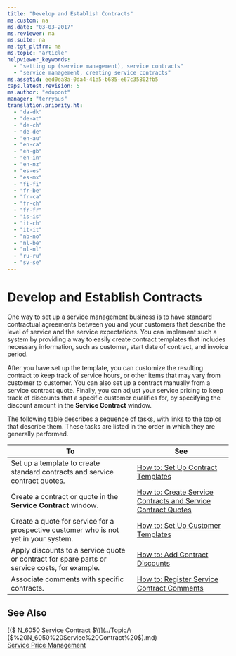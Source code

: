 ```yaml
---
title: "Develop and Establish Contracts"
ms.custom: na
ms.date: "03-03-2017"
ms.reviewer: na
ms.suite: na
ms.tgt_pltfrm: na
ms.topic: "article"
helpviewer_keywords: 
  - "setting up (service management), service contracts"
  - "service management, creating service contracts"
ms.assetid: eed0ea8a-0da4-41a5-b685-e67c35802fb5
caps.latest.revision: 5
ms.author: "edupont"
manager: "terryaus"
translation.priority.ht: 
  - "da-dk"
  - "de-at"
  - "de-ch"
  - "de-de"
  - "en-au"
  - "en-ca"
  - "en-gb"
  - "en-in"
  - "en-nz"
  - "es-es"
  - "es-mx"
  - "fi-fi"
  - "fr-be"
  - "fr-ca"
  - "fr-ch"
  - "fr-fr"
  - "is-is"
  - "it-ch"
  - "it-it"
  - "nb-no"
  - "nl-be"
  - "nl-nl"
  - "ru-ru"
  - "sv-se"
---
```

# Develop and Establish Contracts
One way to set up a service management business is to have standard contractual agreements between you and your customers that describe the level of service and the service expectations. You can implement such a system by providing a way to easily create contract templates that includes necessary information, such as customer, start date of contract, and invoice period.  
  
 After you have set up the template, you can customize the resulting contract to keep track of service hours, or other items that may vary from customer to customer. You can also set up a contract manually from a service contract quote. Finally, you can adjust your service pricing to keep track of discounts that a specific customer qualifies for, by specifying the discount amount in the **Service Contract** window.  
  
 The following table describes a sequence of tasks, with links to the topics that describe them. These tasks are listed in the order in which they are generally performed.  
  
|**To**|**See**|  
|------------|-------------|  
|Set up a template to create standard contracts and service contract quotes.|[How to: Set Up Contract Templates](../Service/how-to-set-up-contract-templates.md)|  
|Create a contract or quote in the **Service Contract** window.|[How to: Create Service Contracts and Service Contract Quotes](../Service/how-to-create-service-contracts-and-service-contract-quotes.md)|  
|Create a quote for service for a prospective customer who is not yet in your system.|[How to: Set Up Customer Templates](../Service/how-to-set-up-customer-templates.md)|  
|Apply discounts to a service quote or contract for spare parts or service costs, for example.|[How to: Add Contract Discounts](../Service/how-to-add-contract-discounts.md)|  
|Associate comments with specific contracts.|[How to: Register Service Contract Comments](../Service/how-to-register-service-contract-comments.md)|  
  
## See Also  
 [\($ N\_6050 Service Contract $\)](../Topic/\($%20N_6050%20Service%20Contract%20$\).md)   
 [Service Price Management](../Service/service-price-management.md)